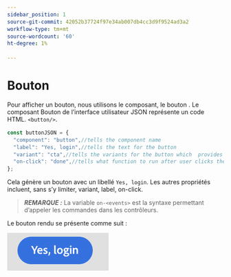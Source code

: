 ```yaml
---
sidebar_position: 1
source-git-commit: 42052b37724f97e34ab007db4cc3d9f9524ad3a2
workflow-type: tm+mt
source-wordcount: '60'
ht-degree: 1%

---
```



# Bouton

Pour afficher un bouton, nous utilisons le composant, le bouton .
Le composant Bouton de l’interface utilisateur JSON représente un code HTML. `<button/>`.

```js title="buttonJSON.js"
const buttonJSON = {
  "component": "button",//tells the component name
  "label": "Yes, login",//tells the text for the button
  "variant": "cta",//tells the variants for the button which  provides default styles
  "on-click": "done",//tells what function to run after user clicks the button
};
```

Cela génère un bouton avec un libellé `Yes, login`. Les autres propriétés incluent, sans s’y limiter, variant, label, on-click.
> **_REMARQUE :_**  La variable `on-<events>` est la syntaxe permettant d’appeler les commandes dans les contrôleurs.

Le bouton rendu se présente comme suit :

![button](imgs/yes_login_button.png "Bouton")
